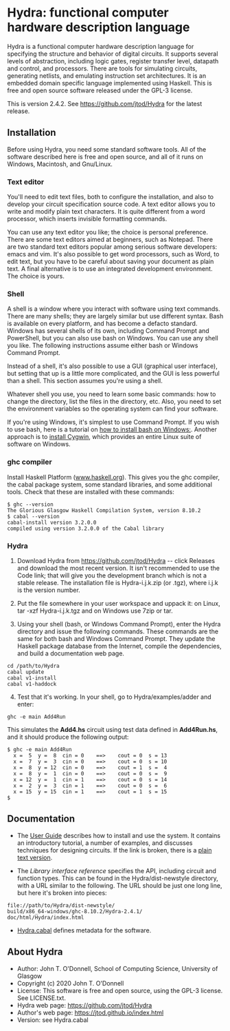 # Hydra: functional computer hardware description language

Hydra is a functional computer hardware description language for
specifying the structure and behavior of digital circuits. It supports
several levels of abstraction, including logic gates, register
transfer level, datapath and control, and processors. There are tools
for simulating circuits, generating netlists, and emulating
instruction set architectures. It is an embedded domain specific
language implemented using Haskell.  This is free and open source
software released under the GPL-3 license.

This is version 2.4.2.  See https://github.com/jtod/Hydra for the
latest release.

## Installation

Before using Hydra, you need some standard software tools.  All of the
software described here is free and open source, and all of it runs on
Windows, Macintosh, and Gnu/Linux.

### Text editor

You'll need to edit text files, both to configure the installation,
and also to develop your circuit specification source code.  A text
editor allows you to write and modify plain text characters.  It is
quite different from a word processor, which inserts invisible
formatting commands.

You can use any text editor you like; the choice is personal
preference.  There are some text editors aimed at beginners, such as
Notepad.  There are two standard text editors popular among serious
software developers: emacs and vim.  It's also possible to get word
processors, such as Word, to edit text, but you have to be careful
about saving your document as plain text.  A final alternative is to
use an integrated development environment.  The choice is yours.

### Shell

A shell is a window where you interact with software using text
commands.  There are many shells; they are largely similar but use
different syntax.  Bash is available on every platform, and has become
a defacto standard.  Windows has several shells of its own, including
Command Prompt and PowerShell, but you can also use bash on Windows.
You can use any shell you like.  The following instructions  assume
either bash or Windows Command Prompt.

Instead of a shell, it's also possible to use a GUI (graphical user
interface), but setting that up is a little more complicated, and the
GUI is less powerful than a shell.  This section assumes you're using
a shell.

Whatever shell you use, you need to learn some basic commands: how to
change the directory, list the files in the directory, etc.  Also, you
need to set the environment variables so the operating system can find
your software.

If you're using Windows, it's simplest to use Command Prompt.  If you
wish to use bash, here is a tutorial on [how to install bash on
Windows:](https://itsfoss.com/install-bash-on-windows/).  Another
approach is to [install Cygwin](http://www.cygwin.com/), which
provides an entire Linux suite of software on Windows.

### ghc compiler

Install Haskell Platform (www.haskell.org).  This gives you the ghc
compiler, the cabal package system, some standard libraries, and some
additional tools.   Check that these are installed with these commands:
   
~~~~
$ ghc --version
The Glorious Glasgow Haskell Compilation System, version 8.10.2
$ cabal --version
cabal-install version 3.2.0.0
compiled using version 3.2.0.0 of the Cabal library 
~~~~

### Hydra

1. Download Hydra from https://github.com/jtod/Hydra -- click Releases
   and download the most recent version.  It isn't recommended to use
   the Code link; that will give you the development branch which is
   not a stable release.  The installation file is Hydra-i.j.k.zip (or
   .tgz), where i.j.k is the version number.
   
2. Put the file somewhere in your user workspace and uppack it: on
   Linux, tar -xzf Hydra-i.j.k.tgz and on Windows use 7zip or tar.

3. Using your shell (bash, or Windows Command Prompt), enter the Hydra
   directory and issue the following commands.  These commands are the
   same for both bash and Windows Command Prompt.  They update the
   Haskell package database from the Internet, compile the
   dependencies, and build a documentation web page.

~~~~
cd /path/to/Hydra
cabal update
cabal v1-install
cabal v1-haddock
~~~~

4. Test that it's working.  In your shell, go to Hydra/examples/adder
   and enter:

~~~~
ghc -e main Add4Run
~~~~

This simulates the **Add4.hs** circuit using test data defined in
**Add4Run.hs**, and it should produce the following output:

~~~~
$ ghc -e main Add4Run
  x =  5  y =  8  cin = 0    ==>    cout = 0  s = 13
  x =  7  y =  3  cin = 0    ==>    cout = 0  s = 10
  x =  8  y = 12  cin = 0    ==>    cout = 1  s =  4
  x =  8  y =  1  cin = 0    ==>    cout = 0  s =  9
  x = 12  y =  1  cin = 1    ==>    cout = 0  s = 14
  x =  2  y =  3  cin = 1    ==>    cout = 0  s =  6
  x = 15  y = 15  cin = 1    ==>    cout = 1  s = 15
$ 
~~~~

## Documentation

* The [User Guide](./docs/userguide/HydraUserGuide.html) describes how
  to install and use the system. It contains an introductory tutorial,
  a number of examples, and discusses techniques for designing
  circuits. If the link is broken, there is a [plain text
  version](docs/userguide/HydraUserGuide.org).

* The *Library interface reference* specifies the API, including
  circuit and function types.  This can be found in the
  Hydra/dist-newstyle directory, with a URL similar to the following.
  The URL should be just one long line, but here it's broken into
  pieces:
~~~~  
file://path/to/Hydra/dist-newstyle/
build/x86_64-windows/ghc-8.10.2/Hydra-2.4.1/
doc/html/Hydra/index.html
~~~~

* [Hydra.cabal](./Hydra.cabal) defines metadata for the software.

## About Hydra

* Author: John T. O'Donnell, School of Computing Science, University
  of Glasgow
* Copyright (c) 2020 John T. O'Donnell
* License: This software is free and open source, using the GPL-3
  license.  See LICENSE.txt.
* Hydra web page: https://github.com/jtod/Hydra
* Author's web page: https://jtod.github.io/index.html
* Version: see Hydra.cabal
